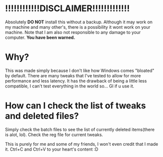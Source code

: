#                                              **!!!!!!!!!!!!DISCLAIMER!!!!!!!!!!!!!**
Absolutely **__DO NOT__** install this without a backup. Although it may work on my machine and many other's, there is a possibility it wont work on your machine.
Note that I am also not responsible to any damage to your computer.
**You have been warned.**

# **Why?**

This was made simply because I don't like how Windows comes "bloated" by default.
There are many tweaks that I've tested to allow for more performance and less latency.
It has the drawback of being a little less compatible, I can't test everything in the world so... Gl if u use it.

# **How can I check the list of tweaks and deleted files?**
Simply check the batch files to see the list of currently deleted items(there is alot, lol). Check the reg file for current tweaks.

This is purely for me and some of my friends, I won't even credit that I made it. Ctrl+C and Ctrl+V to your heart's content :D
